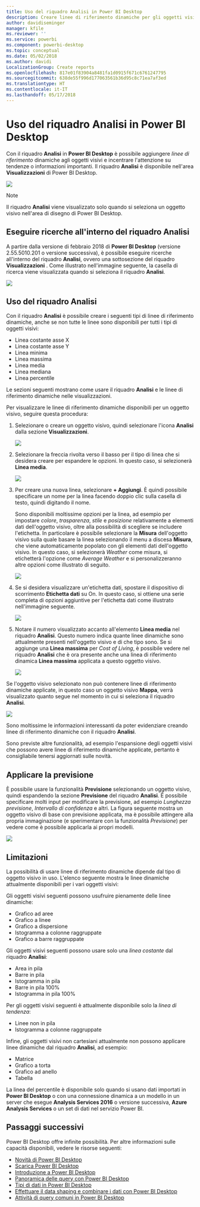 ```yaml
---
title: Uso del riquadro Analisi in Power BI Desktop
description: Creare linee di riferimento dinamiche per gli oggetti visivi in Power BI Desktop
author: davidiseminger
manager: kfile
ms.reviewer: ''
ms.service: powerbi
ms.component: powerbi-desktop
ms.topic: conceptual
ms.date: 05/02/2018
ms.author: davidi
LocalizationGroup: Create reports
ms.openlocfilehash: 817e01f83904a8481fa1d0915f671c6761247795
ms.sourcegitcommit: 638de55f996d177063561b36d95c8c71ea7af3ed
ms.translationtype: HT
ms.contentlocale: it-IT
ms.lasthandoff: 05/17/2018
---
```

# <a name="using-the-analytics-pane-in-power-bi-desktop"></a>Uso del riquadro Analisi in Power BI Desktop
Con il riquadro **Analisi** in **Power BI Desktop** è possibile aggiungere *linee di riferimento* dinamiche agli oggetti visivi e incentrare l'attenzione su tendenze o informazioni importanti. Il riquadro **Analisi** è disponibile nell'area **Visualizzazioni** di Power BI Desktop.

![](media/desktop-analytics-pane/analytics-pane_1.png)

> [!NOTE]
> Il riquadro **Analisi** viene visualizzato solo quando si seleziona un oggetto visivo nell'area di disegno di Power BI Desktop.

## <a name="search-within-the-analytics-pane"></a>Eseguire ricerche all'interno del riquadro Analisi
A partire dalla versione di febbraio 2018 di **Power BI Desktop** (versione 2.55.5010.201 o versione successiva), è possibile eseguire ricerche all'interno del riquadro **Analisi**, ovvero una sottosezione del riquadro **Visualizzazioni** . Come illustrato nell'immagine seguente, la casella di ricerca viene visualizzata quando si seleziona il riquadro **Analisi**.

![](media/desktop-analytics-pane/analytics-pane_1b.png)

## <a name="using-the-analytics-pane"></a>Uso del riquadro Analisi
Con il riquadro **Analisi** è possibile creare i seguenti tipi di linee di riferimento dinamiche, anche se non tutte le linee sono disponibili per tutti i tipi di oggetti visivi:

* Linea costante asse X
* Linea costante asse Y
* Linea minima
* Linea massima
* Linea media
* Linea mediana
* Linea percentile

Le sezioni seguenti mostrano come usare il riquadro **Analisi** e le linee di riferimento dinamiche nelle visualizzazioni.

Per visualizzare le linee di riferimento dinamiche disponibili per un oggetto visivo, seguire questa procedura:

1. Selezionare o creare un oggetto visivo, quindi selezionare l'icona **Analisi** dalla sezione **Visualizzazioni**.
   
   ![](media/desktop-analytics-pane/analytics-pane_2.png)
2. Selezionare la freccia rivolta verso il basso per il tipo di linea che si desidera creare per espandere le opzioni. In questo caso, si selezionerà **Linea media**.
   
   ![](media/desktop-analytics-pane/analytics-pane_3.png)
3. Per creare una nuova linea, selezionare **+ Aggiungi**. È quindi possibile specificare un nome per la linea facendo doppio clic sulla casella di testo, quindi digitando il nome.
   
   Sono disponibili moltissime opzioni per la linea, ad esempio per impostare *colore*, *trasparenza*, *stile* e *posizione* relativamente a elementi dati dell'oggetto visivo, oltre alla possibilità di scegliere se includere l'etichetta. In particolare è possibile selezionare la **Misura** dell'oggetto visivo sulla quale basare la linea selezionando il menu a discesa **Misura**, che viene automaticamente popolato con gli elementi dati dell'oggetto visivo. In questo caso, si selezionerà *Weather* come misura, si etichetterà l'opzione come *Average Weather* e si personalizzeranno altre opzioni come illustrato di seguito.
   
   ![](media/desktop-analytics-pane/analytics-pane_4.png)
4. Se si desidera visualizzare un'etichetta dati, spostare il dispositivo di scorrimento **Etichetta dati** su On. In questo caso, si ottiene una serie completa di opzioni aggiuntive per l'etichetta dati come illustrato nell'immagine seguente.
   
   ![](media/desktop-analytics-pane/analytics-pane_5.png)
5. Notare il numero visualizzato accanto all'elemento **Linea media** nel riquadro **Analisi**. Questo numero indica quante linee dinamiche sono attualmente presenti nell'oggetto visivo e di che tipo sono. Se si aggiunge una **Linea massima** per *Cost of Living*, è possibile vedere nel riquadro **Analisi** che è ora presente anche una linea di riferimento dinamica **Linea massima** applicata a questo oggetto visivo.
   
   ![](media/desktop-analytics-pane/analytics-pane_6.png)

Se l'oggetto visivo selezionato non può contenere linee di riferimento dinamiche applicate, in questo caso un oggetto visivo **Mappa**, verrà visualizzato quanto segue nel momento in cui si seleziona il riquadro **Analisi**.

![](media/desktop-analytics-pane/analytics-pane_7.png)

Sono moltissime le informazioni interessanti da poter evidenziare creando linee di riferimento dinamiche con il riquadro **Analisi**.

Sono previste altre funzionalità, ad esempio l'espansione degli oggetti visivi che possono avere linee di riferimento dinamiche applicate, pertanto è consigliabile tenersi aggiornati sulle novità.

## <a name="apply-forecasting"></a>Applicare la previsione
È possibile usare la funzionalità **Previsione** selezionando un oggetto visivo, quindi espandendo la sezione **Previsione** del riquadro **Analisi**. È possibile specificare molti input per modificare la previsione, ad esempio *Lunghezza previsione*, *Intervallo di confidenza* e altri. La figura seguente mostra un oggetto visivo di base con previsione applicata, ma è possibile attingere alla propria immaginazione (e sperimentare con la funzionalità *Previsione*) per vedere come è possibile applicarla ai propri modelli.

![](media/desktop-analytics-pane/analytics-pane_8.png)

## <a name="limitations"></a>Limitazioni
La possibilità di usare linee di riferimento dinamiche dipende dal tipo di oggetto visivo in uso. L'elenco seguente mostra le linee dinamiche attualmente disponibili per i vari oggetti visivi:

Gli oggetti visivi seguenti possono usufruire pienamente delle linee dinamiche:

* Grafico ad aree
* Grafico a linee
* Grafico a dispersione
* Istogramma a colonne raggruppate
* Grafico a barre raggruppate

Gli oggetti visivi seguenti possono usare solo una *linea costante* dal riquadro **Analisi**:

* Area in pila
* Barre in pila
* Istogramma in pila
* Barre in pila 100%
* Istogramma in pila 100%

Per gli oggetti visivi seguenti è attualmente disponibile solo la *linea di tendenza*:

* Linee non in pila
* Istogramma a colonne raggruppate

Infine, gli oggetti visivi non cartesiani attualmente non possono applicare linee dinamiche dal riquadro **Analisi**, ad esempio:

* Matrice
* Grafico a torta
* Grafico ad anello
* Tabella

La linea del percentile è disponibile solo quando si usano dati importati in **Power BI Desktop** o con una connessione dinamica a un modello in un server che esegue **Analysis Services 2016** o versione successiva, **Azure Analysis Services** o un set di dati nel servizio Power BI. 

## <a name="next-steps"></a>Passaggi successivi
Power BI Desktop offre infinite possibilità. Per altre informazioni sulle capacità disponibili, vedere le risorse seguenti:

* [Novità di Power BI Desktop](desktop-latest-update.md)
* [Scarica Power BI Desktop](desktop-get-the-desktop.md)
* [Introduzione a Power BI Desktop](desktop-getting-started.md)
* [Panoramica delle query con Power BI Desktop](desktop-query-overview.md)
* [Tipi di dati in Power BI Desktop](desktop-data-types.md)
* [Effettuare il data shaping e combinare i dati con Power BI Desktop](desktop-shape-and-combine-data.md)
* [Attività di query comuni in Power BI Desktop](desktop-common-query-tasks.md)    

